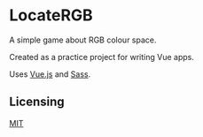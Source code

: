 # LocateRGB

A simple game about RGB colour space.

Created as a practice project for writing Vue apps.

Uses [Vue.js](https://vuejs.org/) and [Sass](https://sass-lang.com/).

## Licensing

[MIT](/LICENSE)